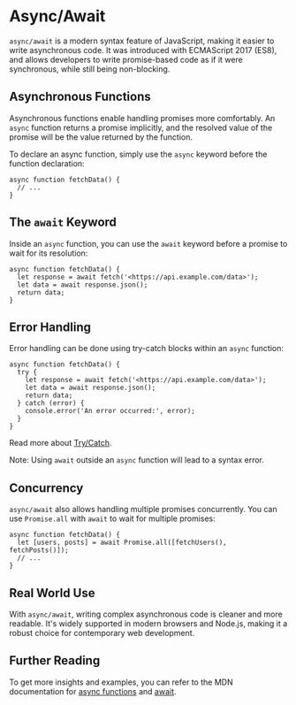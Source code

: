 # Async/Await

`async/await` is a modern syntax feature of JavaScript, making it easier to write asynchronous code. It was introduced with ECMAScript 2017 (ES8), and allows developers to write promise-based code as if it were synchronous, while still being non-blocking.

## Asynchronous Functions

Asynchronous functions enable handling promises more comfortably. An `async` function returns a promise implicitly, and the resolved value of the promise will be the value returned by the function.

To declare an async function, simply use the `async` keyword before the function declaration:

```async
async function fetchData() {
  // ...
}
```

## The `await` Keyword

Inside an `async` function, you can use the `await` keyword before a promise to wait for its resolution:

```await
async function fetchData() {
  let response = await fetch('<https://api.example.com/data>');
  let data = await response.json();
  return data;
}
```

## Error Handling

Error handling can be done using try-catch blocks within an `async` function:

```try-catch
async function fetchData() {
  try {
    let response = await fetch('<https://api.example.com/data>');
    let data = await response.json();
    return data;
  } catch (error) {
    console.error('An error occurred:', error);
  }
}
```

Read more about [Try/Catch](https://www.codecademy.com/resources/docs/javascript/try-catch).

Note: Using `await` outside an `async` function will lead to a syntax error.

## Concurrency

`async/await` also allows handling multiple promises concurrently. You can use `Promise.all` with `await` to wait for multiple promises:

```concurrency
async function fetchData() {
  let [users, posts] = await Promise.all([fetchUsers(), fetchPosts()]);
  // ...
}
```

## Real World Use

With `async/await`, writing complex asynchronous code is cleaner and more readable. It's widely supported in modern browsers and Node.js, making it a robust choice for contemporary web development.

## Further Reading

To get more insights and examples, you can refer to the MDN documentation for [async functions](https://developer.mozilla.org/en-US/docs/Web/JavaScript/Reference/Statements/async_function) and [await](https://developer.mozilla.org/en-US/docs/Web/JavaScript/Reference/Operators/await).
